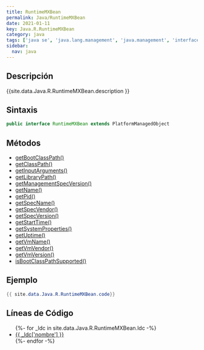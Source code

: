 ```yaml
---
title: RuntimeMXBean
permalink: Java/RuntimeMXBean
date: 2021-01-11
key: Java.R.RuntimeMXBean
category: java
tags: ['java se', 'java.lang.management', 'java.management', 'interface java', 'Java 1.5']
sidebar: 
  nav: java
---
```


## Descripción
{{site.data.Java.R.RuntimeMXBean.description }}

## Sintaxis
~~~java
public interface RuntimeMXBean extends PlatformManagedObject
~~~

## Métodos
* [getBootClassPath()](/Java/RuntimeMXBean/getBootClassPath)
* [getClassPath()](/Java/RuntimeMXBean/getClassPath)
* [getInputArguments()](/Java/RuntimeMXBean/getInputArguments)
* [getLibraryPath()](/Java/RuntimeMXBean/getLibraryPath)
* [getManagementSpecVersion()](/Java/RuntimeMXBean/getManagementSpecVersion)
* [getName()](/Java/RuntimeMXBean/getName)
* [getPid()](/Java/RuntimeMXBean/getPid)
* [getSpecName()](/Java/RuntimeMXBean/getSpecName)
* [getSpecVendor()](/Java/RuntimeMXBean/getSpecVendor)
* [getSpecVersion()](/Java/RuntimeMXBean/getSpecVersion)
* [getStartTime()](/Java/RuntimeMXBean/getStartTime)
* [getSystemProperties()](/Java/RuntimeMXBean/getSystemProperties)
* [getUptime()](/Java/RuntimeMXBean/getUptime)
* [getVmName()](/Java/RuntimeMXBean/getVmName)
* [getVmVendor()](/Java/RuntimeMXBean/getVmVendor)
* [getVmVersion()](/Java/RuntimeMXBean/getVmVersion)
* [isBootClassPathSupported()](/Java/RuntimeMXBean/isBootClassPathSupported)

## Ejemplo
~~~java
{{ site.data.Java.R.RuntimeMXBean.code}}
~~~

## Líneas de Código
<ul>
{%- for _ldc in site.data.Java.R.RuntimeMXBean.ldc -%}
   <li>
       <a href="{{_ldc['url'] }}">{{ _ldc['nombre'] }}</a>
   </li>
{%- endfor -%}
</ul>
